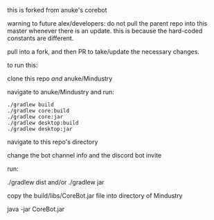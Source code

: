 this is forked from anuke's corebot

warning to future alex/developers:
do not pull the parent repo into this master whenever there is an update.
this is because the hard-coded constants are different.

pull into a fork, and then PR to take/update the necessary changes.

to run this:

clone this repo *and* anuke/Mindustry

navigate to anuke/Mindustry and run:

```
./gradlew build
./gradlew core:build
./gradlew core:jar
./gradlew desktop:build
./gradlew desktop:jar
```

navigate to this repo's directory

change the bot channel info and the discord bot invite

run:

./gradlew dist and/or ./gradlew jar

copy the build/libs/CoreBot.jar file into directory of Mindustry

java -jar CoreBot.jar